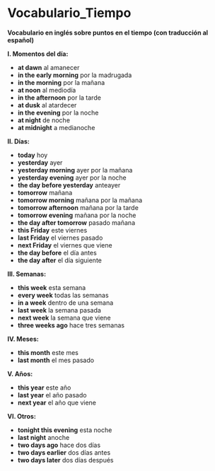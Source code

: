 # Vocabulario_Tiempo



**Vocabulario en inglés sobre puntos en el tiempo (con traducción al español)**

**I. Momentos del día:**

*   **at dawn**    al amanecer
*   **in the early morning**    por la madrugada
*   **in the morning**    por la mañana
*   **at noon**    al mediodía
*   **in the afternoon**    por la tarde
*   **at dusk**    al atardecer
*   **in the evening**    por la noche
*   **at night**    de noche
*   **at midnight**    a medianoche

**II. Días:**

*   **today**    hoy
*   **yesterday**    ayer
*   **yesterday morning**    ayer por la mañana
*   **yesterday evening**    ayer por la noche
*   **the day before yesterday**    anteayer
*   **tomorrow**    mañana
*   **tomorrow morning**    mañana por la mañana
*   **tomorrow afternoon**    mañana por la tarde
*   **tomorrow evening**    mañana por la noche
*   **the day after tomorrow**    pasado mañana
*   **this Friday**    este viernes
*   **last Friday**    el viernes pasado
*   **next Friday**    el viernes que viene
*   **the day before**    el día antes
*   **the day after**    el día siguiente

**III. Semanas:**

*   **this week**    esta semana
*   **every week**    todas las semanas
*   **in a week**    dentro de una semana
*   **last week**    la semana pasada
*   **next week**    la semana que viene
*   **three weeks ago**    hace tres semanas

**IV. Meses:**

*   **this month**    este mes
*   **last month**    el mes pasado

**V. Años:**

*   **this year**    este año
*   **last year**    el año pasado
*   **next year**    el año que viene

**VI. Otros:**

*   **tonight   this evening**    esta noche
*   **last night**    anoche
*   **two days ago**    hace dos días
*   **two days earlier**    dos días antes
*   **two days later**    dos días después

